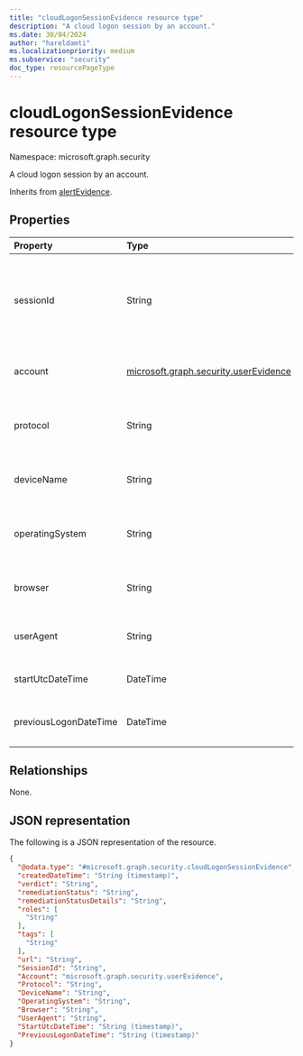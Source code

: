 ```yaml
---
title: "cloudLogonSessionEvidence resource type"
description: "A cloud logon session by an account."
ms.date: 30/04/2024
author: "hareldamti"
ms.localizationpriority: medium
ms.subservice: "security"
doc_type: resourcePageType
---
```


# cloudLogonSessionEvidence resource type

Namespace: microsoft.graph.security

A cloud logon session by an account.

Inherits from [alertEvidence](../resources/security-alertevidence.md).

## Properties
| Property              | Type                                                              |Description|
|:----------------------|:------------------------------------------------------------------|:---|
| sessionId             | String                                                            | The session id for the account reported in the alert, e.g. 177997dc-5cba-435a-abdd-2bab21926d00 | Yes     | Yes      |
| account               | [microsoft.graph.security.userEvidence](security-userevidence.md) | The Account associated with the logon session                                                   | No      | Yes      |
| protocol              | String                                                            | The auth protocol that is used in this session, if known                                        | No      | Yes      |                                                                      |        |          |
| deviceName            | String                                                            | The friendly name of the device, if known                                                       | No      | Yes      |                                                                       |        |          |
| operatingSystem       | String                                                            | The operating system that the device is running, if known                                       | No      | Yes      |                                                                  |        |          |
| browser               | String                                                            | The browser that is used for the logon, if known                                                | No      | Yes      |                                                                       |        |          |
| userAgent             | String                                                            | The user agent that is used for the logon, if known                                             | No      | Yes      |                                                                     |        |          |
| startUtcDateTime      | DateTime                                                          | The session start time, if known                                                                | No      | Yes      |                                                                      |        |          |
| previousLogonDateTime | DateTime                                                          | The previous logon time for this account, if known                                              | No      | Yes      |                                                                     |        |          |

## Relationships
None.

## JSON representation
The following is a JSON representation of the resource.
<!-- {
  "blockType": "resource",
  "@odata.type": "microsoft.graph.security.cloudLogonSessionEvidence"
}
-->
``` json
{
  "@odata.type": "#microsoft.graph.security.cloudLogonSessionEvidence",
  "createdDateTime": "String (timestamp)",
  "verdict": "String",
  "remediationStatus": "String",
  "remediationStatusDetails": "String",
  "roles": [
    "String"
  ],
  "tags": [
    "String"
  ],
  "url": "String",
  "SessionId": "String",
  "Account": "microsoft.graph.security.userEvidence",
  "Protocol": "String",
  "DeviceName": "String",
  "OperatingSystem": "String",
  "Browser": "String",
  "UserAgent": "String",
  "StartUtcDateTime": "String (timestamp)",
  "PreviousLogonDateTime": "String (timestamp)"
}
```